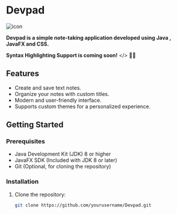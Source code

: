 # Devpad

![icon](https://github.com/yossev/devpad/assets/93604359/e1536f39-03e2-48e7-9f90-969b4a583788)


**Devpad is a simple note-taking application developed using Java , JavaFX and CSS.**


**Syntax Highlighting Support is coming soon!** </> 🧑‍💻

## Features

- Create and save text notes.
- Organize your notes with custom titles.
- Modern and user-friendly interface.
- Supports custom themes for a personalized experience.

## Getting Started

### Prerequisites

- Java Development Kit (JDK) 8 or higher
- JavaFX SDK (Included with JDK 8 or later)
- Git (Optional, for cloning the repository)

### Installation

1. Clone the repository:

   ```sh
   git clone https://github.com/yourusername/Devpad.git

